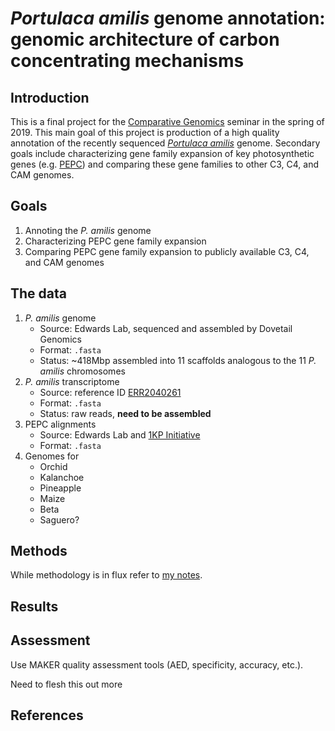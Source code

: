 # _Portulaca amilis_ genome annotation: genomic architecture of carbon concentrating mechanisms

## Introduction

This is a final project for the [Comparative Genomics](https://github.com/Yale-EEB723/syllabus) seminar in the spring of 2019. This main goal of this project is production of a high quality annotation of the recently sequenced [_Portulaca amilis_](https://en.wikipedia.org/wiki/Portulaca_amilis) genome. Secondary goals include characterizing gene family expansion of key photosynthetic genes (e.g. [PEPC](http://pfam.xfam.org/family/PEPcase#wpContent0)) and comparing these gene families to other C3, C4, and CAM genomes.

## Goals

1. Annoting the _P. amilis_ genome
2. Characterizing PEPC gene family expansion
3. Comparing PEPC gene family expansion to publicly available C3, C4, and CAM genomes

## The data

1. _P. amilis_ genome
    * Source: Edwards Lab, sequenced and assembled by Dovetail Genomics
    * Format: `.fasta`
    * Status: ~418Mbp assembled into 11 scaffolds analogous to the 11 _P. amilis_ chromosomes
2. _P. amilis_ transcriptome
    * Source: reference ID [ERR2040261](https://www.ncbi.nlm.nih.gov/sra/ERR2040261)
    * Format: `.fasta`
    * Status: raw reads, **need to be assembled**
3. PEPC alignments
    * Source: Edwards Lab and [1KP Initiative](https://sites.google.com/a/ualberta.ca/onekp/)
    * Format: `.fasta`
4. Genomes for
    * Orchid
    * Kalanchoe
    * Pineapple
    * Maize
    * Beta
    * Saguero?

## Methods

While methodology is in flux refer to [my notes](https://github.com/isgilman/finalproject/blob/master/Genome_annotation_notes.md).

## Results


## Assessment

Use MAKER quality assessment tools (AED, specificity, accuracy, etc.).

Need to flesh this out more

## References
